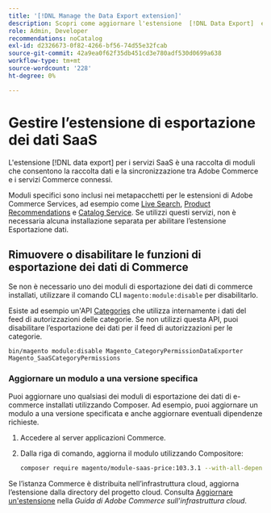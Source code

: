 ```yaml
---
title: '[!DNL Manage the Data Export extension]'
description: Scopri come aggiornare l'estensione  [!DNL Data Export]  e rimuovere o disabilitare i servizi di esportazione dati non richiesti.
role: Admin, Developer
recommendations: noCatalog
exl-id: d2326673-0f82-4266-bf56-74d55e32fcab
source-git-commit: 42a9ea0f62f35db451cd3e780adf530d0699a638
workflow-type: tm+mt
source-wordcount: '228'
ht-degree: 0%

---
```


# Gestire l’estensione di esportazione dei dati SaaS

L&#39;estensione [!DNL data export] per i servizi SaaS è una raccolta di moduli che consentono la raccolta dati e la sincronizzazione tra Adobe Commerce e i servizi Commerce connessi.

Moduli specifici sono inclusi nei metapacchetti per le estensioni di Adobe Commerce Services, ad esempio
come [Live Search](/help/live-search/overview.md), [Product Recommendations](/help/product-recommendations/overview.md) e [Catalog Service](/help/catalog-service/overview.md). Se utilizzi questi servizi, non è necessaria alcuna installazione separata per abilitare l’estensione Esportazione dati.

## Rimuovere o disabilitare le funzioni di esportazione dei dati di Commerce

Se non è necessario uno dei moduli di esportazione dei dati di commerce installati, utilizzare il comando CLI `magento:module:disable` per disabilitarlo.

Esiste ad esempio un&#39;API [Categories](https://developer.adobe.com/commerce/services/graphql/catalog-service/categories/) che utilizza internamente i dati del feed di autorizzazioni delle categorie. Se non utilizzi questa API, puoi disabilitare l’esportazione dei dati per il feed di autorizzazioni per le categorie.

```shell script
bin/magento module:disable Magento_CategoryPermissionDataExporter Magento_SaaSCategoryPermissions
```

### Aggiornare un modulo a una versione specifica

Puoi aggiornare uno qualsiasi dei moduli di esportazione dei dati di e-commerce installati utilizzando Composer. Ad esempio, puoi aggiornare un modulo a una versione specificata e anche aggiornare eventuali dipendenze richieste.

1. Accedere al server applicazioni Commerce.

1. Dalla riga di comando, aggiorna il modulo utilizzando Compositore:

   ```bash
   composer require magento/module-saas-price:103.3.1 --with-all-dependencies
   ```

Se l’istanza Commerce è distribuita nell’infrastruttura cloud, aggiorna l’estensione dalla directory del progetto cloud. Consulta [Aggiornare un&#39;estensione](https://experienceleague.adobe.com/en/docs/commerce-cloud-service/user-guide/configure-store/extensions#upgrade-an-extension) nella _Guida di Adobe Commerce sull&#39;infrastruttura cloud_.
